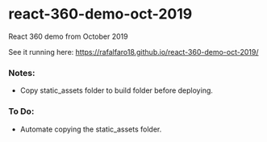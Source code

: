 # react-360-demo-oct-2019
React 360 demo from October 2019

See it running here: https://rafalfaro18.github.io/react-360-demo-oct-2019/

### Notes:
- Copy static_assets folder to build folder before deploying.

### To Do:
- Automate copying the static_assets folder.
